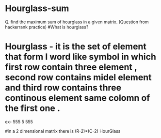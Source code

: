 # Hourglass-sum
Q. find the maximum sum of hourglass in a given matrix. (Question from hackerrank practice)
#What is hourglass?
  # Hourglass - it is the set of element that form I word like symbol in which first row contain three element , second row contains midel element and third row contains three continous element same colomn of the first one .
ex-
  555
   5
  555

#in a 2 dimensional matrix there is (R-2)*(C-2)  HourGlass
